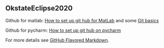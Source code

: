 ## OkstateEclipse2020

Github for matlab:
 [How to set up git hub for MatLab](https://www.mathworks.com/help/matlab/matlab_prog/set-up-git-source-control.html) and some [Git basics](https://www.youtube.com/watch?v=jOh-7ImGQZo)

Github for pycharm:
 [How to set up git hub on pycharm](https://www.jetbrains.com/pycharm/guide/tips/create-project-from-github/)
 
 
 
 
 
For more details see [GitHub Flavored Markdown](https://guides.github.com/features/mastering-markdown/).
